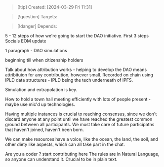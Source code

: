 
>[!tip] Created: [2024-03-29 Fri 11:31]

>[!question] Targets: 

>[!danger] Depends: 

5 - 12 steps of how we're going to start the DAO initiative.
First 3 steps
Socials EOM update

1 paragraph - DAO simulations

beginning till when citizenship holders

Talk about how attribution works - helping to develop the DAO means attribituion for any contribution, however small.  Recorded on chain using IPLD data structures - IPLD being the tech underneath of IPFS.

Simulation and extrapolation is key.

How to hold a town hall meeting efficiently with lots of people present - maybe use mic'd up technologies.

Having multiple instances is crucial to reaching consensus, since we don't discard anyone at any point until we have reached the greatest common ground between all participants.  We must take care of future participatns that haven't joined, haven't been born.

We can make resources have a voice, like the ocean, the land, the soil, and other diety like aspects, which can all take part in the chat.

Are you a coder ? start contributing here
The rules are in Natural Language, so anyone can understand it.
Crucial to be in plain text.